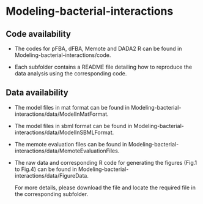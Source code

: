# Modeling-bacterial-interactions

Code availability
-------
- The codes for pFBA, dFBA, Memote and DADA2 R can be found in Modeling-bacterial-interactions/code.

- Each subfolder contains a README file detailing how to reproduce the data analysis using the corresponding code.

Data availability
-------
- The model files in mat format can be found in Modeling-bacterial-interactions/data/ModelInMatFormat.

- The model files in sbml format can be found in Modeling-bacterial-interactions/data/ModelInSBMLFormat.

- The memote evaluation files can be found in Modeling-bacterial-interactions/data/MemoteEvaluationFiles.

- The raw data and corresponding R code for generating the figures (Fig.1 to Fig.4) can be found in Modeling-bacterial-interactions/data/FigureData.

  For more details, please download the file and locate the required file in the corresponding subfolder.  

 
